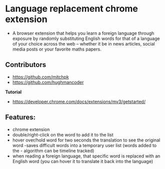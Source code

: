 # Language replacement chrome extension

- A browser extension that helps you learn a foreign language through exposure by randomly substituting English words for that of a language of your choice across the web – whether it be in news articles, social media posts or your favorite maths papers. 

## Contributors

- https://github.com/mitchpk
- https://github.com/hughmancoder

**Tutorial**

- https://developer.chrome.com/docs/extensions/mv3/getstarted/

## Features: ##

- chrome extension
- double/right-click on the word to add it to the list
- hover over/hold word for two seconds the translation to see the original word -saves difficult words into a temporary user list (words added to the - algorithm can be timeline tracked)
- when reading a foreign language, that specific word is replaced with an English word (you can hover it to translate it back into the language)
